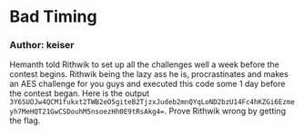 # Bad Timing

### Author: keiser

Hemanth told Rithwik to set up all the challenges well a week before the contest begins. Rithwik being the lazy ass he is, procrastinates and makes an AES challenge for you guys and executed this code some 1 day before the contest began. 
Here is the output `3Y6SUOJw4QCM1fukxt2TWB2eO5giteB2TjzxJudeb2mnQYqLoND2bzU14Fc4hKZGi6Ezmeyh7MeHQT21GwCSDouhM5nsoezHh0E9tRsAkg4=`. Prove Rithwik wrong by getting the flag.
